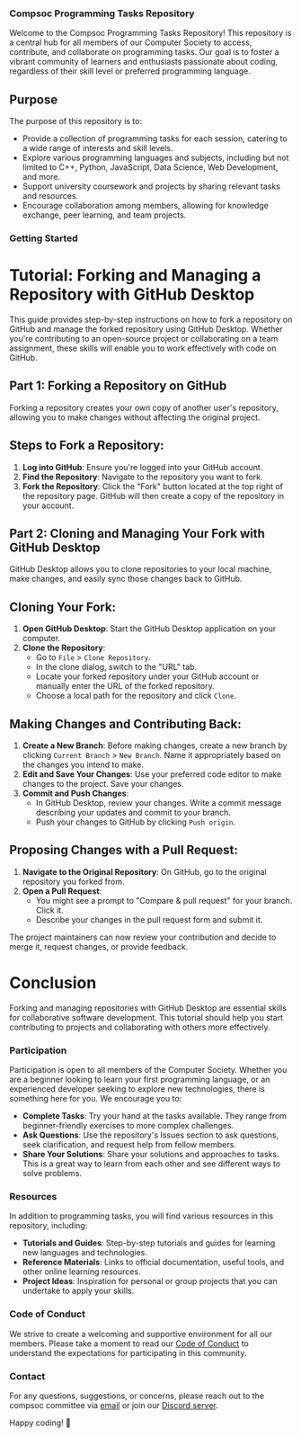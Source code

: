 ### Compsoc Programming Tasks Repository

Welcome to the Compsoc Programming Tasks Repository! This repository is a central hub for all members of our Computer Society to access, contribute, and collaborate on programming tasks. Our goal is to foster a vibrant community of learners and enthusiasts passionate about coding, regardless of their skill level or preferred programming language.

## Purpose

The purpose of this repository is to:

- Provide a collection of programming tasks for each session, catering to a wide range of interests and skill levels.
- Explore various programming languages and subjects, including but not limited to C++, Python, JavaScript, Data Science, Web Development, and more.
- Support university coursework and projects by sharing relevant tasks and resources.
- Encourage collaboration among members, allowing for knowledge exchange, peer learning, and team projects.

### Getting Started

# Tutorial: Forking and Managing a Repository with GitHub Desktop

This guide provides step-by-step instructions on how to fork a repository on GitHub and manage the forked repository using GitHub Desktop. Whether you're contributing to an open-source project or collaborating on a team assignment, these skills will enable you to work effectively with code on GitHub.

## Part 1: Forking a Repository on GitHub

Forking a repository creates your own copy of another user's repository, allowing you to make changes without affecting the original project.

## Steps to Fork a Repository:

1. **Log into GitHub**: Ensure you're logged into your GitHub account.
2. **Find the Repository**: Navigate to the repository you want to fork.
3. **Fork the Repository**: Click the "Fork" button located at the top right of the repository page. GitHub will then create a copy of the repository in your account.

## Part 2: Cloning and Managing Your Fork with GitHub Desktop

GitHub Desktop allows you to clone repositories to your local machine, make changes, and easily sync those changes back to GitHub.

## Cloning Your Fork:

1. **Open GitHub Desktop**: Start the GitHub Desktop application on your computer.
2. **Clone the Repository**:
    - Go to `File` > `Clone Repository`.
    - In the clone dialog, switch to the "URL" tab.
    - Locate your forked repository under your GitHub account or manually enter the URL of the forked repository.
    - Choose a local path for the repository and click `Clone`.

## Making Changes and Contributing Back:

1. **Create a New Branch**: Before making changes, create a new branch by clicking `Current Branch` > `New Branch`. Name it appropriately based on the changes you intend to make.
2. **Edit and Save Your Changes**: Use your preferred code editor to make changes to the project. Save your changes.
3. **Commit and Push Changes**:
    - In GitHub Desktop, review your changes. Write a commit message describing your updates and commit to your branch.
    - Push your changes to GitHub by clicking `Push origin`.

## Proposing Changes with a Pull Request:

1. **Navigate to the Original Repository**: On GitHub, go to the original repository you forked from.
2. **Open a Pull Request**:
    - You might see a prompt to "Compare & pull request" for your branch. Click it.
    - Describe your changes in the pull request form and submit it.

The project maintainers can now review your contribution and decide to merge it, request changes, or provide feedback.

# Conclusion

Forking and managing repositories with GitHub Desktop are essential skills for collaborative software development. This tutorial should help you start contributing to projects and collaborating with others more effectively.

### Participation

Participation is open to all members of the Computer Society. Whether you are a beginner looking to learn your first programming language, or an experienced developer seeking to explore new technologies, there is something here for you. We encourage you to:

- **Complete Tasks**: Try your hand at the tasks available. They range from beginner-friendly exercises to more complex challenges.
- **Ask Questions**: Use the repository's Issues section to ask questions, seek clarification, and request help from fellow members.
- **Share Your Solutions**: Share your solutions and approaches to tasks. This is a great way to learn from each other and see different ways to solve problems.

### Resources

In addition to programming tasks, you will find various resources in this repository, including:

- **Tutorials and Guides**: Step-by-step tutorials and guides for learning new languages and technologies.
- **Reference Materials**: Links to official documentation, useful tools, and other online learning resources.
- **Project Ideas**: Inspiration for personal or group projects that you can undertake to apply your skills.

### Code of Conduct

We strive to create a welcoming and supportive environment for all our members. Please take a moment to read our [Code of Conduct](CODE_OF_CONDUCT.md) to understand the expectations for participating in this community.

### Contact

For any questions, suggestions, or concerns, please reach out to the compsoc committee via [email](mailto:compsocplymouth@outlook.com) or join our [Discord server](https://discord.gg/example](https://discord.gg/5NvqyKnXrB)https://discord.gg/5NvqyKnXrB).

Happy coding! 🚀
